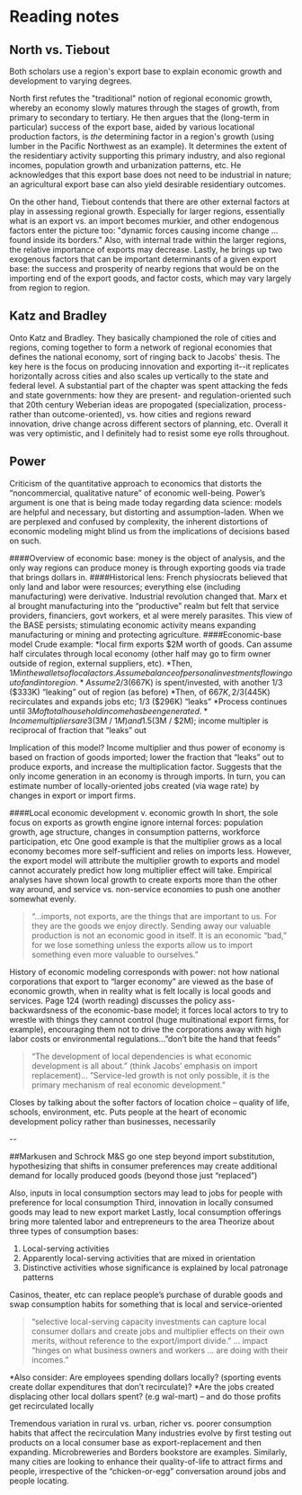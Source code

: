 # Reading notes

## North vs. Tiebout

Both scholars use a region's export base to explain economic growth and development to varying degrees. 

North first refutes the "traditional" notion of regional economic growth, whereby an economy slowly matures through the stages of growth, from primary to secondary to tertiary. He then argues that the (long-term in particular) success of the export base, aided by various locational production factors, is *the* determining factor in a region's growth (using lumber in the Pacific Northwest as an example). It determines the extent of the residentiary activity supporting this primary industry, and also regional incomes, population growth and urbanization patterns, etc. He acknowledges that this export base does not need to be industrial in nature; an agricultural export base can also yield desirable residentiary outcomes.

On the other hand, Tiebout contends that there are other external factors at play in assessing regional growth. Especially for larger regions, essentially what is an export vs. an import becomes murkier, and other endogenous factors enter the picture too: "dynamic forces causing income change ... found inside its borders." Also, with internal trade within the larger regions, the relative importance of exports may decrease. Lastly, he brings up two exogenous factors that can be important determinants of a given export base: the success and prosperity of nearby regions that would be on the importing end of the export goods, and factor costs, which may vary largely from region to region. 

## Katz and Bradley

Onto Katz and Bradley. They basically championed the role of cities and regions, coming together to form a network of regional economies that defines the national economy, sort of ringing back to Jacobs' thesis. The key here is the focus on producing innovation and exporting it--it replicates horizontally across cities and also scales up vertically to the state and federal level. A substantial part of the chapter was spent attacking the feds and state governments: how they are present- and regulation-oriented such that 20th century Weberian ideas are propogated (specialization, process- rather than outcome-oriented), vs. how cities and regions reward innovation, drive change across different sectors of planning, etc. Overall it was very optimistic, and I definitely had to resist some eye rolls throughout. 

## Power
Criticism of the quantitative approach to economics that distorts the “noncommercial, qualitative nature” of economic well-being. Power’s argument is one that is being made today regarding data science: models are helpful and necessary, but distorting and assumption-laden. When we are perplexed and confused by complexity, the inherent distortions of economic modeling might blind us from the implications of decisions based on such.

####Overview of economic base: 
money is the object of analysis, and the only way regions can produce money is through exporting goods via trade that brings dollars in.
####Historical lens: 
French physiocrats believed that only land and labor were resources; everything else (including manufacturing) were derivative. Industrial revolution changed that. Marx et al brought manufacturing into the “productive” realm but felt that service providers, financiers, govt workers, et al were merely parasites. This view of the BASE persists; stimulating economic activity means expanding manufacturing or mining and protecting agriculture.
####Economic-base model
Crude example: 
*local firm exports $2M worth of goods. Can assume half circulates through local economy (other half may go to firm owner outside of region, external suppliers, etc).
*Then, $1M in the wallets of local actors. Assume balance of personal investments flowing out of 	and into region.
*Assume 2/3 ($667K) is spent/invested, with another 1/3 ($333K) “leaking” out of region (as before)
*Then, of $667K, 2/3 ($445K) recirculates and expands jobs etc; 1/3 ($296K) “leaks”
*Process continues until $3M of total household income has been generated.
*Income multipliers are 3 ($3M / $1M) and 1.5 ($3M / $2M); income multipler is reciprocal of fraction that “leaks” out

Implication of this model? Income multiplier and thus power of economy is based on fraction of goods imported; lower the fraction that “leaks” out to produce exports, and increase the multiplication factor. Suggests that the only income generation in an economy is through imports. In turn, you can estimate number of locally-oriented jobs created (via wage rate) by changes in export or import firms.

####Local economic development v. economic growth
In short, the sole focus on exports as growth engine ignore internal forces: population growth, age structure, changes in consumption patterns, workforce participation, etc
One good example is that the multiplier grows as a local economy becomes more self-sufficient and relies on imports less. However, the export model will attribute the multiplier growth to exports and model cannot accurately predict how long multiplier effect will take.
Empirical analyses have shown local growth to create exports more than the other way around, and service vs. non-service economies to push one another somewhat evenly.

>“…imports, not exports, are the things that are important to us. For they are the goods we enjoy directly. Sending away our valuable production is not an economic good in itself. It is an economic “bad,” for we lose something unless the exports allow us to import something even more valuable to ourselves.”

History of economic modeling corresponds with power: not how national corporations that export to “larger economy” are viewed as the base of economic growth, when in reality what is felt locally is local goods and services.
Page 124 (worth reading) discusses the policy ass-backwardsness of the economic-base model; it forces local actors to try to wrestle with things they cannot control (huge multinational export firms, for example), encouraging them not to drive the corporations away with high labor costs or environmental regulations…”don’t bite the hand that feeds”

>“The development of local dependencies is what economic development is all about.” 
(think Jacobs’ emphasis on import replacement)…
>”Service-led growth is not only possible, it is the primary mechanism of real economic development.”

Closes by talking about the softer factors of location choice – quality of life, schools, environment, etc. Puts people at the heart of economic development policy rather than businesses, necessarily

--

##Markusen and Schrock
M&S go one step beyond import substitution, hypothesizing that shifts in consumer preferences  may create additional demand for locally produced goods (beyond those just “replaced”)

Also, inputs in local consumption sectors may lead to jobs for people with preference for local consumption
Third, innovation in locally consumed goods may lead to new export market
Lastly, local consumption offerings bring more talented labor and entrepreneurs to the area
Theorize about three types of consumption bases:
1.	Local-serving activities
2.	Apparently local-serving activities that are mixed in orientation
3.	Distinctive activities whose significance is explained by local patronage patterns

Casinos, theater, etc can replace people’s purchase of durable goods and swap consumption habits for something that is local and service-oriented

>“selective local-serving capacity investments can capture local consumer dollars and create jobs and multiplier effects on their own merits, without reference to the export/import divide.” … impact “hinges on what business owners and workers … are doing with their incomes.”

*Also consider: Are employees spending dollars locally? (sporting events create dollar expenditures that don’t recirculate)? *Are the jobs created displacing other local dollars spent? (e.g wal-mart) – and do those profits get recirculated locally

Tremendous variation in rural vs. urban, richer vs. poorer consumption habits that affect the recirculation 
Many industries evolve by first testing out products on a local consumer base as export-replacement and then expanding. Microbreweries and Borders bookstore are examples.
Similarly, many cities are looking to enhance their quality-of-life to attract firms and people, irrespective of the “chicken-or-egg” conversation around jobs and people locating.
